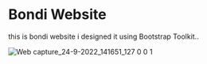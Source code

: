 <h1>Bondi Website</h1>
<p> this is bondi website i designed it using Bootstrap Toolkit..</p>
  
  
![Web capture_24-9-2022_141651_127 0 0 1](https://user-images.githubusercontent.com/91624252/192097617-186e0116-67d7-4a07-a537-4107325d2ca9.jpeg)
